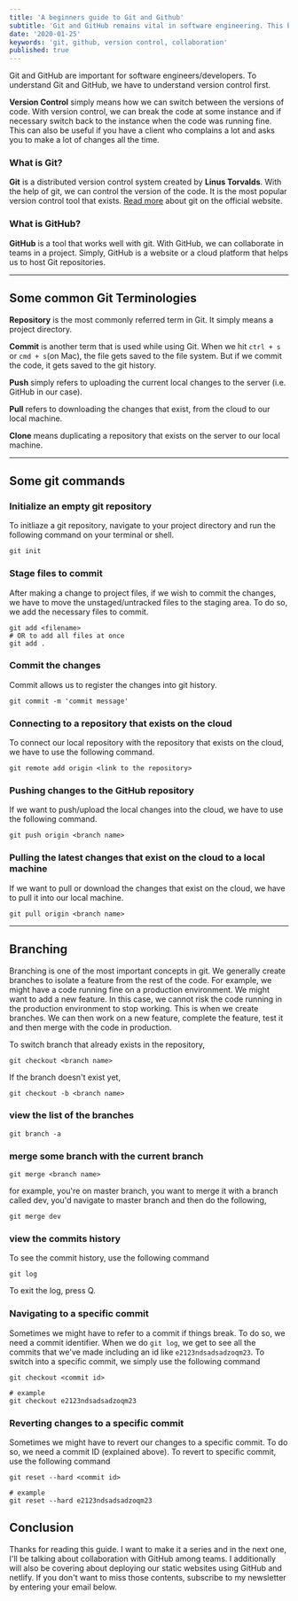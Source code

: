 ```yaml
---
title: 'A beginners guide to Git and Github'
subtitle: 'Git and GitHub remains vital in software engineering. This blog aims to provide the basics of it.'
date: '2020-01-25'
keywords: 'git, github, version control, collaboration'
published: true
---
```


Git and GitHub are important for software engineers/developers. To understand Git and GitHub, we have to understand version control first.

**Version Control** simply means how we can switch between the versions of code. With version control, we can break the code at some instance and if necessary switch back to the instance when the code was running fine. This can also be useful if you have a client who complains a lot and asks you to make a lot of changes all the time.

### What is Git?

**Git** is a distributed version control system created by **Linus Torvalds**. With the help of git, we can control the version of the code. It is the most popular version control tool that exists. <a href='https://git-scm.com/' target='_blank'>Read more</a> about git on the official website.

### What is GitHub?

**GitHub** is a tool that works well with git. With GitHub, we can collaborate in teams in a project. Simply, GitHub is a website or a cloud platform that helps us to host Git repositories.

---

## Some common Git Terminologies

**Repository** is the most commonly referred term in Git. It simply means a project directory.

**Commit** is another term that is used while using Git. When we hit `ctrl + s` or `cmd + s`(on Mac), the file gets saved to the file system. But if we commit the code, it gets saved to the git history.

**Push** simply refers to uploading the current local changes to the server (i.e. GitHub in our case).

**Pull** refers to downloading the changes that exist, from the cloud to our local machine.

**Clone** means duplicating a repository that exists on the server to our local machine.

---

## Some git commands

### Initialize an empty git repository

To initliaze a git repository, navigate to your project directory and run the following command on your terminal or shell.

```shell
git init
```

### Stage files to commit

After making a change to project files, if we wish to commit the changes, we have to move the unstaged/untracked files to the staging area. To do so, we add the necessary files to commit.

```shell
git add <filename>
# OR to add all files at once
git add .
```

### Commit the changes

Commit allows us to register the changes into git history.

```shell
git commit -m 'commit message'
```

### Connecting to a repository that exists on the cloud

To connect our local repository with the repository that exists on the cloud, we have to use the following command.

```shell
git remote add origin <link to the repository>
```

### Pushing changes to the GitHub repository

If we want to push/upload the local changes into the cloud, we have to use the following command.

```shell
git push origin <branch name>
```

### Pulling the latest changes that exist on the cloud to a local machine

If we want to pull or download the changes that exist on the cloud, we have to pull it into our local machine.

```shell
git pull origin <branch name>
```

---

## Branching

Branching is one of the most important concepts in git. We generally create branches to isolate a feature from the rest of the code. For example, we might have a code running fine on a production environment. We might want to add a new feature. In this case, we cannot risk the code running in the production environment to stop working. This is when we create branches. We can then work on a new feature, complete the feature, test it and then merge with the code in production.

To switch branch that already exists in the repository,

```shell
git checkout <branch name>
```

If the branch doesn't exist yet,

```shell
git checkout -b <branch name>
```

### view the list of the branches

```shell
git branch -a
```

### merge some branch with the current branch

```shell
git merge <branch name>
```

for example, you're on master branch, you want to merge it with a branch called dev, you'd navigate to master branch and then do the following,

```shell
git merge dev
```

### view the commits history

To see the commit history, use the following command

```shell
git log
```

To exit the log, press Q.

### Navigating to a specific commit

Sometimes we might have to refer to a commit if things break. To do so, we need a commit identifier. When we do `git log`, we get to see all the commits that we've made including an id like `e2123ndsadsadzoqm23`. To switch into a specific commit, we simply use the following command

```shell
git checkout <commit id>

# example
git checkout e2123ndsadsadzoqm23
```

### Reverting changes to a specific commit

Sometimes we might have to revert our changes to a specific commit. To do so, we need a commit ID (explained above). To revert to specific commit, use the following command

```shell
git reset --hard <commit id>

# example
git reset --hard e2123ndsadsadzoqm23
```

## Conclusion

Thanks for reading this guide. I want to make it a series and in the next one, I'll be talking about collaboration with GitHub among teams. I additionally will also be covering about deploying our static websites using GitHub and netlify. If you don't want to miss those contents, subscribe to my newsletter by entering your email below.
